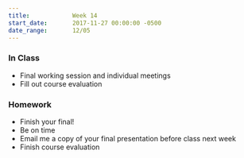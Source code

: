 ```yaml
---
title:            Week 14
start_date:       2017-11-27 00:00:00 -0500
date_range:       12/05
---
```


### In Class
- Final working session and individual meetings
- Fill out course evaluation


### Homework
- Finish your final!
- Be on time
- Email me a copy of your final presentation before class next week
- Finish course evaluation
